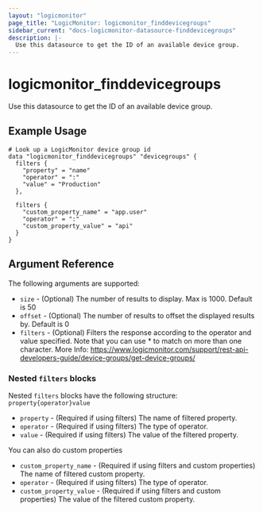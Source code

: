 ```yaml
---
layout: "logicmonitor"
page_title: "LogicMonitor: logicmonitor_finddevicegroups"
sidebar_current: "docs-logicmonitor-datasource-finddevicegroups"
description: |-
  Use this datasource to get the ID of an available device group.
---
```


# logicmonitor_finddevicegroups

Use this datasource to get the ID of an available device group.

## Example Usage

```hcl
# Look up a LogicMonitor device group id
data "logicmonitor_finddevicegroups" "devicegroups" {
  filters {
    "property" = "name"
    "operator" = ":"
    "value" = "Production"
  },

  filters {
    "custom_property_name" = "app.user"
    "operator" = ":"
    "custom_property_value" = "api"
  }
}
```

## Argument Reference

The following arguments are supported:

* `size` - (Optional) The number of results to display. Max is 1000. Default is 50
* `offset` - (Optional) The number of results to offset the displayed results by. Default is 0
* `filters` - (Optional) Filters the response according to the operator and value specified. Note that you can use * to match on more than one character. More Info: https://www.logicmonitor.com/support/rest-api-developers-guide/device-groups/get-device-groups/

### Nested `filters` blocks

Nested `filters` blocks have the following structure: `property{operator}value`
* `property` - (Required if using filters) The name of filtered property.
* `operator` - (Required if using filters) The type of operator.
* `value` - (Required if using filters) The value of the filtered property.

You can also do custom properties
* `custom_property_name` - (Required if using filters and custom properties) The name of filtered custom property.
* `operator` - (Required if using filters) The type of operator.
* `custom_property_value` - (Required if using filters and custom properties) The value of the filtered custom property.
